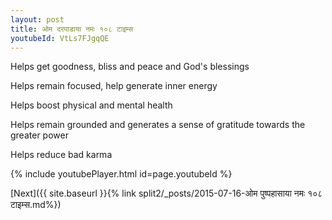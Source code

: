 ```yaml
---
layout: post
title: ओम दरपाडाया नमः १०८ टाइम्स
youtubeId: VtLs7FJgqQE
---
```

 
 
Helps get goodness, bliss and peace and God's blessings
 
Helps remain focused, help generate inner energy 
 
Helps boost physical and mental health 
 
Helps remain grounded and generates a sense of gratitude towards the greater power 
 
Helps reduce bad karma
 
 
 
 


{% include youtubePlayer.html id=page.youtubeId %}
 
[Next]({{ site.baseurl }}{% link  split2/_posts/2015-07-16-ओम पुष्पहासाया नमः १०८ टाइम्स.md%})
 
